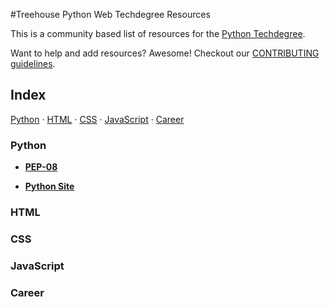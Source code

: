 #Treehouse Python Web Techdegree Resources

This is a community based list of resources for the [Python Techdegree](https://www.teamtreehouse.com). 

Want to help and add resources? Awesome! Checkout our [CONTRIBUTING guidelines](CONTRIBUTING.md). 
 
## Index

[Python](#Python) · [HTML](#HTML) · [CSS](#CSS) · [JavaScript](#JavaScript) · [Career](#Career)
 
### Python

* **[PEP-08](https://www.python.org/dev/peps/pep-0008/)**

* **[Python Site](https://www.python.org/)**


### HTML



### CSS



### JavaScript



### Career